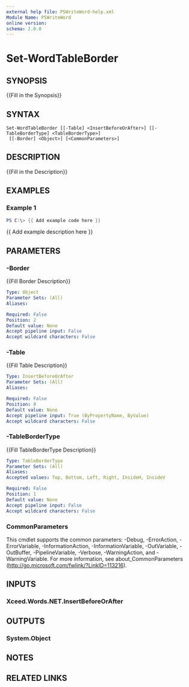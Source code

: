 ```yaml
---
external help file: PSWriteWord-help.xml
Module Name: PSWriteWord
online version:
schema: 2.0.0
---
```


# Set-WordTableBorder

## SYNOPSIS
{{Fill in the Synopsis}}

## SYNTAX

```
Set-WordTableBorder [[-Table] <InsertBeforeOrAfter>] [[-TableBorderType] <TableBorderType>]
 [[-Border] <Object>] [<CommonParameters>]
```

## DESCRIPTION
{{Fill in the Description}}

## EXAMPLES

### Example 1
```powershell
PS C:\> {{ Add example code here }}
```

{{ Add example description here }}

## PARAMETERS

### -Border
{{Fill Border Description}}

```yaml
Type: Object
Parameter Sets: (All)
Aliases:

Required: False
Position: 2
Default value: None
Accept pipeline input: False
Accept wildcard characters: False
```

### -Table
{{Fill Table Description}}

```yaml
Type: InsertBeforeOrAfter
Parameter Sets: (All)
Aliases:

Required: False
Position: 0
Default value: None
Accept pipeline input: True (ByPropertyName, ByValue)
Accept wildcard characters: False
```

### -TableBorderType
{{Fill TableBorderType Description}}

```yaml
Type: TableBorderType
Parameter Sets: (All)
Aliases:
Accepted values: Top, Bottom, Left, Right, InsideH, InsideV

Required: False
Position: 1
Default value: None
Accept pipeline input: False
Accept wildcard characters: False
```

### CommonParameters
This cmdlet supports the common parameters: -Debug, -ErrorAction, -ErrorVariable, -InformationAction, -InformationVariable, -OutVariable, -OutBuffer, -PipelineVariable, -Verbose, -WarningAction, and -WarningVariable. For more information, see about_CommonParameters (http://go.microsoft.com/fwlink/?LinkID=113216).

## INPUTS

### Xceed.Words.NET.InsertBeforeOrAfter

## OUTPUTS

### System.Object

## NOTES

## RELATED LINKS
